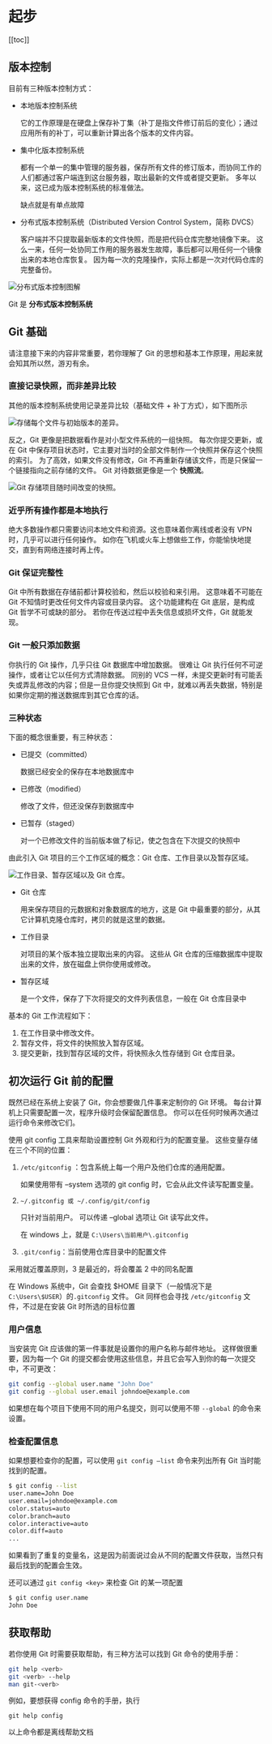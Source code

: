 
# 起步

[[toc]]

## 版本控制

目前有三种版本控制方式：

- 本地版本控制系统

   它的工作原理是在硬盘上保存补丁集（补丁是指文件修订前后的变化）；通过应用所有的补丁，可以重新计算出各个版本的文件内容。

- 集中化版本控制系统

  都有一个单一的集中管理的服务器，保存所有文件的修订版本，而协同工作的人们都通过客户端连到这台服务器，取出最新的文件或者提交更新。 多年以来，这已成为版本控制系统的标准做法。

  缺点就是有单点故障

- 分布式版本控制系统（Distributed Version Control System，简称 DVCS）

   客户端并不只提取最新版本的文件快照，而是把代码仓库完整地镜像下来。 这么一来，任何一处协同工作用的服务器发生故障，事后都可以用任何一个镜像出来的本地仓库恢复。 因为每一次的克隆操作，实际上都是一次对代码仓库的完整备份。

![分布式版本控制图解](./assets/8201b6e3d88dd2de76c3ccec9fcc3f8a.png)

Git 是 **分布式版本控制系统**

## Git 基础

 请注意接下来的内容非常重要，若你理解了 Git 的思想和基本工作原理，用起来就会知其所以然，游刃有余。

### 直接记录快照，而非差异比较

其他的版本控制系统使用记录差异比较（基础文件 + 补丁方式），如下图所示

![存储每个文件与初始版本的差异。](./assets/43c57dfa20ce8f0825105bdcb3548822.png)

 反之，Git 更像是把数据看作是对小型文件系统的一组快照。 每次你提交更新，或在 Git 中保存项目状态时，它主要对当时的全部文件制作一个快照并保存这个快照的索引。 为了高效，如果文件没有修改，Git 不再重新存储该文件，而是只保留一个链接指向之前存储的文件。 Git 对待数据更像是一个 **快照流**。

![Git 存储项目随时间改变的快照。](./assets/695633290d050f31cec0c9d4bd4a57fe.png)

### 近乎所有操作都是本地执行

绝大多数操作都只需要访问本地文件和资源。这也意味着你离线或者没有 VPN 时，几乎可以进行任何操作。 如你在飞机或火车上想做些工作，你能愉快地提交，直到有网络连接时再上传。

### Git 保证完整性

Git 中所有数据在存储前都计算校验和，然后以校验和来引用。 这意味着不可能在 Git 不知情时更改任何文件内容或目录内容。 这个功能建构在 Git 底层，是构成 Git 哲学不可或缺的部分。 若你在传送过程中丢失信息或损坏文件，Git 就能发现。

### Git 一般只添加数据

你执行的 Git 操作，几乎只往 Git 数据库中增加数据。 很难让 Git 执行任何不可逆操作，或者让它以任何方式清除数据。 同别的 VCS 一样，未提交更新时有可能丢失或弄乱修改的内容；但是一旦你提交快照到 Git 中，就难以再丢失数据，特别是如果你定期的推送数据库到其它仓库的话。

### 三种状态

下面的概念很重要，有三种状态：

- 已提交（committed）

  数据已经安全的保存在本地数据库中

- 已修改（modified）

  修改了文件，但还没保存到数据库中

- 已暂存（staged）

  对一个已修改文件的当前版本做了标记，使之包含在下次提交的快照中

由此引入 Git 项目的三个工作区域的概念：Git 仓库、工作目录以及暂存区域。

![工作目录、暂存区域以及 Git 仓库。](./assets/1d72d805cf9f7a4f75bf0d87e2de111a.png)

- Git 仓库

  用来保存项目的元数据和对象数据库的地方，这是 Git 中最重要的部分，从其它计算机克隆仓库时，拷贝的就是这里的数据。

- 工作目录

  对项目的某个版本独立提取出来的内容。 这些从 Git 仓库的压缩数据库中提取出来的文件，放在磁盘上供你使用或修改。

- 暂存区域

  是一个文件，保存了下次将提交的文件列表信息，一般在 Git 仓库目录中

基本的 Git 工作流程如下：

1. 在工作目录中修改文件。
2. 暂存文件，将文件的快照放入暂存区域。
3. 提交更新，找到暂存区域的文件，将快照永久性存储到 Git 仓库目录。

## 初次运行 Git 前的配置

既然已经在系统上安装了 Git，你会想要做几件事来定制你的 Git 环境。 每台计算机上只需要配置一次，程序升级时会保留配置信息。 你可以在任何时候再次通过运行命令来修改它们。

使用 git config 工具来帮助设置控制 Git 外观和行为的配置变量。 这些变量存储在三个不同的位置：

1. `/etc/gitconfig` ：包含系统上每一个用户及他们仓库的通用配置。

    如果使用带有 –system 选项的 git config 时，它会从此文件读写配置变量。

2. `~/.gitconfig 或 ~/.config/git/config`

     只针对当前用户。 可以传递 –global 选项让 Git 读写此文件。

     在 windows 上，就是 `C:\Users\当前用户\.gitconfig`

3. `.git/config`：当前使用仓库目录中的配置文件

采用就近覆盖原则，3 是最近的，将会覆盖 2 中的同名配置

在 Windows 系统中，Git 会查找 $HOME 目录下（一般情况下是 `C:\Users\$USER`）的`.gitconfig` 文件。 Git 同样也会寻找 `/etc/gitconfig` 文件，不过是在安装 Git 时所选的目标位置

### 用户信息

当安装完 Git 应该做的第一件事就是设置你的用户名称与邮件地址。 这样做很重要，因为每一个 Git 的提交都会使用这些信息，并且它会写入到你的每一次提交中，不可更改：

```bash
git config --global user.name "John Doe"
git config --global user.email johndoe@example.com
```

如果想在每个项目下使用不同的用户名提交，则可以使用不带 `--global` 的命令来设置。

### 检查配置信息

如果想要检查你的配置，可以使用 `git config –list` 命令来列出所有 Git 当时能找到的配置。

```bash
$ git config --list
user.name=John Doe
user.email=johndoe@example.com
color.status=auto
color.branch=auto
color.interactive=auto
color.diff=auto
...
```

如果看到了重复的变量名，这是因为前面说过会从不同的配置文件获取，当然只有最后找到的配置会生效。

还可以通过  `git config <key>` 来检查 Git 的某一项配置

```bash
$ git config user.name
John Doe
```

## 获取帮助

若你使用 Git 时需要获取帮助，有三种方法可以找到 Git 命令的使用手册：

```bash
git help <verb>
git <verb> --help
man git-<verb>
```

例如，要想获得 config 命令的手册，执行

```
git help config
```

以上命令都是离线帮助文档
